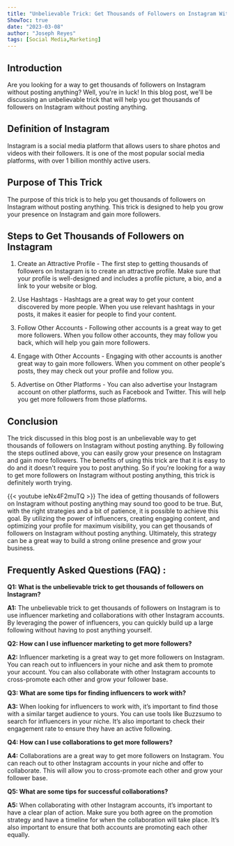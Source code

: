 ```yaml
---
title: "Unbelievable Trick: Get Thousands of Followers on Instagram Without Posting Anything!"
ShowToc: true 
date: "2023-03-08"
author: "Joseph Reyes" 
tags: [Social Media,Marketing]
---
```

## Introduction

Are you looking for a way to get thousands of followers on Instagram without posting anything? Well, you're in luck! In this blog post, we'll be discussing an unbelievable trick that will help you get thousands of followers on Instagram without posting anything. 

## Definition of Instagram

Instagram is a social media platform that allows users to share photos and videos with their followers. It is one of the most popular social media platforms, with over 1 billion monthly active users.

## Purpose of This Trick

The purpose of this trick is to help you get thousands of followers on Instagram without posting anything. This trick is designed to help you grow your presence on Instagram and gain more followers.

## Steps to Get Thousands of Followers on Instagram

1. Create an Attractive Profile - The first step to getting thousands of followers on Instagram is to create an attractive profile. Make sure that your profile is well-designed and includes a profile picture, a bio, and a link to your website or blog.

2. Use Hashtags - Hashtags are a great way to get your content discovered by more people. When you use relevant hashtags in your posts, it makes it easier for people to find your content.

3. Follow Other Accounts - Following other accounts is a great way to get more followers. When you follow other accounts, they may follow you back, which will help you gain more followers.

4. Engage with Other Accounts - Engaging with other accounts is another great way to gain more followers. When you comment on other people's posts, they may check out your profile and follow you.

5. Advertise on Other Platforms - You can also advertise your Instagram account on other platforms, such as Facebook and Twitter. This will help you get more followers from those platforms.

## Conclusion

The trick discussed in this blog post is an unbelievable way to get thousands of followers on Instagram without posting anything. By following the steps outlined above, you can easily grow your presence on Instagram and gain more followers. The benefits of using this trick are that it is easy to do and it doesn't require you to post anything. So if you're looking for a way to get more followers on Instagram without posting anything, this trick is definitely worth trying.

{{< youtube ieNx4F2muTQ >}} 
The idea of getting thousands of followers on Instagram without posting anything may sound too good to be true. But, with the right strategies and a bit of patience, it is possible to achieve this goal. By utilizing the power of influencers, creating engaging content, and optimizing your profile for maximum visibility, you can get thousands of followers on Instagram without posting anything. Ultimately, this strategy can be a great way to build a strong online presence and grow your business.

## Frequently Asked Questions (FAQ) :
**Q1: What is the unbelievable trick to get thousands of followers on Instagram?**

**A1:** The unbelievable trick to get thousands of followers on Instagram is to use influencer marketing and collaborations with other Instagram accounts. By leveraging the power of influencers, you can quickly build up a large following without having to post anything yourself. 

**Q2: How can I use influencer marketing to get more followers?**

**A2:** Influencer marketing is a great way to get more followers on Instagram. You can reach out to influencers in your niche and ask them to promote your account. You can also collaborate with other Instagram accounts to cross-promote each other and grow your follower base. 

**Q3: What are some tips for finding influencers to work with?**

**A3:** When looking for influencers to work with, it’s important to find those with a similar target audience to yours. You can use tools like Buzzsumo to search for influencers in your niche. It’s also important to check their engagement rate to ensure they have an active following. 

**Q4: How can I use collaborations to get more followers?**

**A4:** Collaborations are a great way to get more followers on Instagram. You can reach out to other Instagram accounts in your niche and offer to collaborate. This will allow you to cross-promote each other and grow your follower base. 

**Q5: What are some tips for successful collaborations?**

**A5:** When collaborating with other Instagram accounts, it’s important to have a clear plan of action. Make sure you both agree on the promotion strategy and have a timeline for when the collaboration will take place. It’s also important to ensure that both accounts are promoting each other equally.


